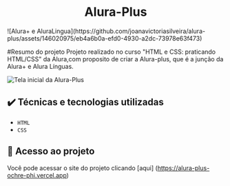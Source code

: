 <h1 align="center"> Alura-Plus </h1>
![Alura+ e AluraLingua](https://github.com/joanavictoriasilveira/alura-plus/assets/146020975/eb4a6b0a-efd0-4930-a2dc-73978e63f473)

#Resumo do projeto
Projeto realizado no curso "HTML e CSS: praticando HTML/CSS" da Alura,com proposito de criar a Alura-plus, que é a junção da Alura+ e Alura Línguas.

![Tela inicial da Alura-Plus](https://github.com/joanavictoriasilveira/alura-plus/assets/146020975/9d46dd11-2e66-4e72-8bfb-d185c993b890)

## ✔️ Técnicas e tecnologias utilizadas

- ``HTML``
- ``CSS``

## 📁 Acesso ao projeto
Você pode acessar o site do projeto clicando [aqui] (https://alura-plus-ochre-phi.vercel.app)

